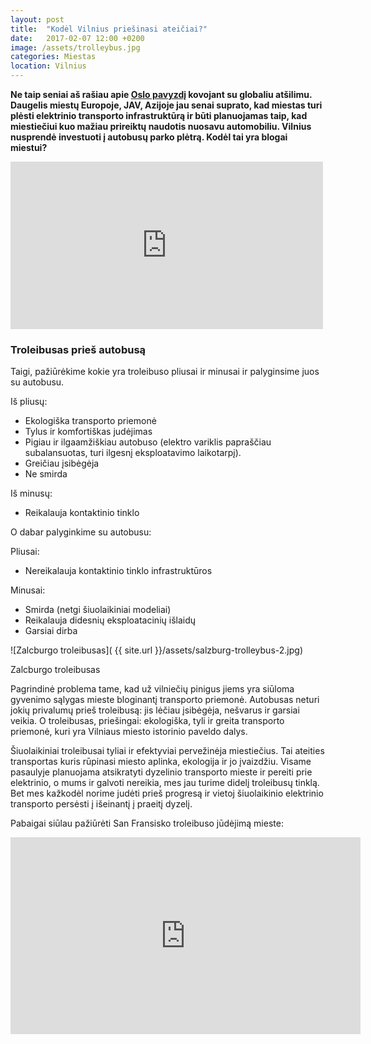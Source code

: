 ```yaml
---
layout: post
title:  "Kodėl Vilnius priešinasi ateičiai?"
date:   2017-02-07 12:00 +0200
image: /assets/trolleybus.jpg
categories: Miestas
location: Vilnius
---
```


<b>Ne taip seniai aš rašiau apie <a href="/patirtis/2016/11/15/Kova-su-globaliu-atsilimu-Oslo-pavyzdys.html">Oslo pavyzdį</a> kovojant su globaliu atšilimu.
Daugelis miestų Europoje, JAV, Azijoje jau senai suprato, kad miestas turi plėsti elektrinio transporto infrastruktūrą ir būti planuojamas taip, kad miestiečiui kuo mažiau prireiktų naudotis nuosavu automobiliu. Vilnius nusprendė investuoti į autobusų parko plėtrą. Kodėl tai yra blogai miestui?</b>

<iframe src="https://www.facebook.com/plugins/post.php?href=https%3A%2F%2Fwww.facebook.com%2Fremigijus.simasius%2Fposts%2F937623769707291&width=500" width="500" height="268" style="border:none;overflow:hidden" scrolling="no" frameborder="0" allowTransparency="true"></iframe>


### Troleibusas prieš autobusą

Taigi, pažiūrėkime kokie yra troleibuso pliusai ir minusai ir palyginsime juos su autobusu.

Iš pliusų:

* Ekologiška transporto priemonė
* Tylus ir komfortiškas judėjimas
* Pigiau ir ilgaamžiškiau autobuso (elektro variklis papraščiau subalansuotas, turi ilgesnį eksploatavimo laikotarpį).
* Greičiau įsibėgėja
* Ne smirda

Iš minusų:

* Reikalauja kontaktinio tinklo

O dabar palyginkime su autobusu:

Pliusai:

* Nereikalauja kontaktinio tinklo infrastruktūros

Minusai:

* Smirda (netgi šiuolaikiniai modeliai)
* Reikalauja didesnių eksploatacinių išlaidų
* Garsiai dirba


![Zalcburgo troleibusas]( {{ site.url }}/assets/salzburg-trolleybus-2.jpg)
<div class="lighter smaller" style="margin:12px 0;">Zalcburgo troleibusas</div>


Pagrindinė problema tame, kad už vilniečių pinigus jiems yra siūloma gyvenimo sąlygas mieste bloginantį transporto priemonė. Autobusas neturi jokių privalumų prieš troleibusą: jis lėčiau įsibėgėja, nešvarus ir garsiai veikia. O troleibusas, priešingai: ekologiška, tyli ir greita transporto priemonė, kuri yra Vilniaus miesto istorinio paveldo dalys.

Šiuolaikiniai troleibusai tyliai ir efektyviai pervežinėja miestiečius. Tai ateities transportas kuris rūpinasi miesto aplinka, ekologija ir jo įvaizdžiu. Visame pasaulyje planuojama atsikratyti dyzelinio transporto mieste ir pereiti prie elektrinio, o mums ir galvoti nereikia, mes jau turime didelį troleibusų tinklą. Bet mes kažkodėl norime judėti prieš progresą ir vietoj šiuolaikinio elektrinio transporto persėsti į išeinantį į praeitį dyzelį.

Pabaigai siūlau pažiūrėti San Fransisko troleibuso jūdėjimą mieste:
<iframe width="560" height="315" src="https://www.youtube.com/embed/grlD-zdDolo" frameborder="0" allowfullscreen></iframe>